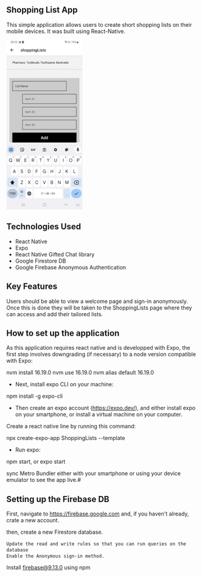 ## Shopping List App

This simple application allows users to create short shopping lists on their mobile devices. It was built using React-Native.

<img src="./assets/SC.jpg" alt="shopping list app screen shot" width="200" margin= "0, auto"/>

## Technologies Used

- React Native
- Expo
- React Native Gifted Chat library
- Google Firestore DB
- Google Firebase Anonymous Authentication

## Key Features

Users should be able to view a welcome page and sign-in anonymously. Once this is done they will be taken to the ShoppingLists page where they can access and add their tailored lists.

## How to set up the application

As this application requires react native and is developped with Expo, the first step involves downgrading (if necessary) to a node version compatible with Expo:

nvm install 16.19.0
nvm use 16.19.0
nvm alias default 16.19.0

* Next, install expo CLI on your machine: 

npm install -g expo-cli

* Then create an expo account (https://expo.dev/), and either install expo on your smartphone, or install a virtual machine on your computer.

Create a react native line by running this command:

npx create-expo-app ShoppingLists --template

* Run expo:

npm start, or expo start

sync Metro Bundler either with your smartphone or using your device emulator to see the app live.#

## Setting up the Firebase DB

First, navigate to https://firebase.google.com and, if you haven't already, crate a new account. 

then, create a new Firestore database.

    Update the read and write rules so that you can run queries on the database
    Enable the Anonymous sign-in method.

Install firebase@9.13.0 using npm